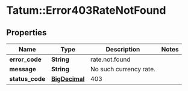# Tatum::Error403RateNotFound

## Properties
Name | Type | Description | Notes
------------ | ------------- | ------------- | -------------
**error_code** | **String** | rate.not.found | 
**message** | **String** | No such currency rate. | 
**status_code** | [**BigDecimal**](BigDecimal.md) | 403 | 

